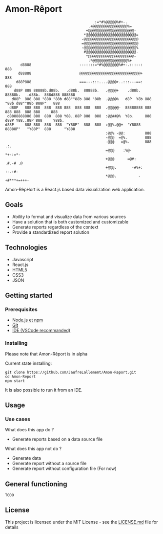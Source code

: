 # Amon-Rêport

```
                                         :=*#%@@@@@%#+-.
                                      .+@@@@@@@@@@@@@@@@%=
                                     +@@@@@@@@@@@@@@@@@@@@@-
                                    *@@@@@@@@@@@@@@@@@@@@@@@=
                                   -@@@@@@@@@@@@@@@@@@@@@@@@@
                                   =@@@@@@@@@@@@@@@@@@@@@@@@@
                                   -@@@@@@@@@@@@@@@@@@@@@@@@%
                                    #@@@@@@@@@@@@@@@@@@@@@@@-
                                     *@@@@@@@@@@@@@@@@@@@@@-
                                      :*@@@@@@@@@@@@@@@@%+
       d8888                      ---::::=*#%@@@@@@@%#+-.:::--:                           888    
      d88888                      @@@@@@@@@@@@@@@@@@@@@@@@@@@@+                           888    
     d88P888                      ===---:::....@@@@+..:::---==:                           888    
    d88P 888 88888b.d88b.   .d88b.  88888b.   .@@@@+    .d88b.  88888b.   .d88b.  888d888 888888 
   d88P  888 888 "888 "88b d88""88b 888 "88b  .@@@@%   d8P  Y8b 888 "88b d88""88b 888P"   888    
  d88P   888 888  888  888 888  888 888  888  .@@@@@-  88888888 888  888 888  888 888     888    
 d8888888888 888  888  888 Y88..88P 888  888  :@@##@%  Y8b.     888 d88P Y88..88P 888     Y88b.  
d88P     888 888  888  888  "Y88P"  888  888  :@@%.@@+  "Y8888  88888P"   "Y88P"  888      "Y888 
                                              :@@% -@@:         888                              
                                              -@@@  =@%.        888
                                              -@@@   =@%.       888   .:.
                                              =@@@    :%@-          *+-:=*- 
                                              +@@@      =@#:       .#.-# .@
                                              +@@@.       -#%+:      :-.:#-
                                              *@@@.          -+#***+=+++-

```

Amon-RêpHort is a React.js based data visualization web application.

## Goals
- Ability to format and visualize data from various sources
- Have a solution that is both customized and customizable
- Generate reports regardless of the context
- Provide a standardized report solution

## Technologies
- Javascript
- React.js
- HTML5
- CSS3
- JSON

## Getting started

### Prerequisites
- [Node.js et npm](https://nodejs.org/en/)
- [Git](https://git-scm.com/)
- [IDE (VSCode recommanded)](https://code.visualstudio.com/)

### Installing

Please note that Amon-Rêport is in alpha

Current state installing:
```
git clone https://github.com/JaufreLallement/Amon-Report.git
cd Amon-Report
npm start
```

It is also possible to run it from an IDE.


## Usage

### Use cases

What does this app do ?
- Generate reports based on a data source file

What does this app not do ?
- Generate data
- Generate report without a source file
- Generate report without configuration file (For now)

## General functioning

`TODO`

## License

This project is licensed under the MIT License - see the [LICENSE.md](LICENSE.md) file for details